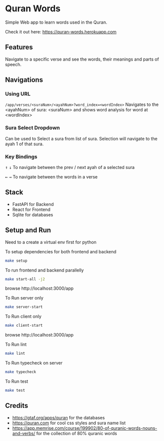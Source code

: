 # Quran Words

Simple Web app to learn words used in the Quran.

Check it out here: https://quran-words.herokuapp.com

## Features

Navigate to a specific verse and see the words, their meanings and parts of speech.

## Navigations

### Using URL
`/app/verses/<suraNum>/<ayahNum>?word_index=<wordIndex>` Navigates to the \<ayahNum\> of sura: \<suraNum\> and shows word analysis for word at \<wordIndex\>

### Sura Select Dropdown
Can be used to Select a sura from list of sura. Selection will navigate to the ayah 1 of that sura.

### Key Bindings
<kbd>&uarr;</kbd> <kbd>&darr;</kbd> To navigate between the prev / next ayah of a selected sura

<kbd>&larr;</kbd> <kbd>&rarr;</kbd> To navigate between
the words in a verse

## Stack
- FastAPI for Backend
- React for Frontend
- Sqlite for databases

## Setup and Run
Need to a create a virtual env first for python

To setup dependencies for both frontend and backend
```sh
make setup
````

To run frontend and backend parallelly
```sh
make start-all -j2
```
browse http://localhost:3000/app

To Run server only
```sh
make server-start
```

To Run client only
```sh
make client-start
```
browse http://localhost:3000/app

To Run lint
```sh
make lint
```

To Run typecheck on server
```sh
make typecheck
```

To Run test
```sh
make test
```

## Credits
- https://gtaf.org/apps/quran for the databases
- https://quran.com for cool css styles and sura name list
- https://app.memrise.com/course/199902/80-of-quranic-words-nouns-and-verbs/ for the collection of 80% quranic words
